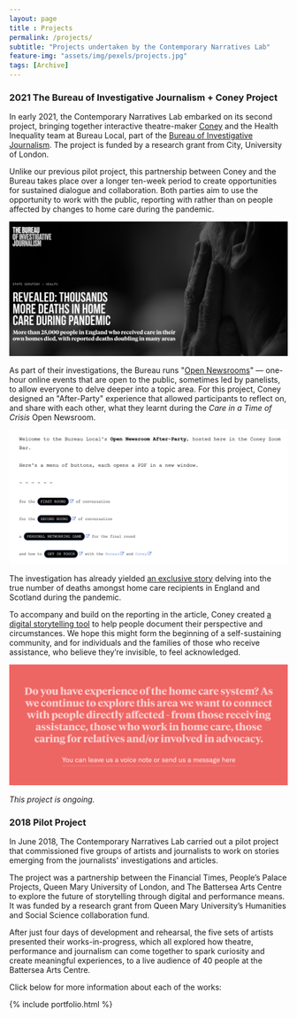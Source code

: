 ```yaml
--- 
layout: page
title : Projects 
permalink: /projects/
subtitle: "Projects undertaken by the Contemporary Narratives Lab" 
feature-img: "assets/img/pexels/projects.jpg"
tags: [Archive]
---
```


### 2021 The Bureau of Investigative Journalism + Coney Project

In early 2021, the Contemporary Narratives Lab embarked on its second project, bringing together interactive theatre-maker [Coney](https://www.youhavefoundconey.net/) and the Health Inequality team at Bureau Local, part of the [Bureau of Investigative Journalism](https://www.thebureauinvestigates.com/). The project is funded by a research grant from City, University of London. 

Unlike our previous pilot project, this partnership between Coney and the Bureau takes place over a longer ten-week period to create opportunities for sustained dialogue and collaboration. Both parties aim to use the opportunity to work with the public, reporting with rather than on people affected by changes to home care during the pandemic.

![](/assets/img/ConeyTBIJ/homecare.png)

As part of their investigations, the Bureau runs "[Open Newsrooms](https://docs.google.com/document/d/1sQRM7I715kuEZJu3N6QODgDgRnRjHhYfYZHxZnKMOwg/edit)" &mdash; one-hour online events that are open to the public, sometimes led by panelists, to allow everyone to delve deeper into a topic area. For this project, Coney designed an "After-Party" experience that allowed participants to reflect on, and share with each other, what they learnt during the _Care in a Time of Crisis_ Open Newsroom.

![](/assets/img/ConeyTBIJ/afterparty.png)

The investigation has already yielded [an exclusive story](https://www.thebureauinvestigates.com/stories/2021-05-10/revealed-thousands-of-pandemic-deaths-in-home-care) delving into the true number of deaths amongst home care recipients in England and Scotland during the pandemic.

To accompany and build on the reporting in the article, Coney created [a digital storytelling tool](https://www.youhavefoundconey.net/bureaulocal/) to help people document their perspective and circumstances. We hope this might form the beginning of a self-sustaining community, and for individuals and the families of those who receive assistance, who believe they’re invisible, to feel acknowledged.

![](/assets/img/ConeyTBIJ/coneytool.png)

_This project is ongoing._


### 2018 Pilot Project

In June 2018, The Contemporary Narratives Lab carried out a pilot project that commissioned five groups of artists and journalists to work on stories emerging from the journalists' investigations and articles.

The project was a partnership between the Financial Times, People’s Palace Projects, Queen Mary University of London, and The Battersea Arts Centre to explore the future of storytelling through digital and performance means. It was funded by a research grant from Queen Mary University’s Humanities and Social Science collaboration fund.

After just four days of development and rehearsal, the five sets of artists presented their works-in-progress, which all explored how theatre, performance and journalism can come together to spark curiosity and create meaningful experiences, to a live audience of 40 people at the Battersea Arts Centre. 

Click below for more information about each of the works:

{% include portfolio.html %}
